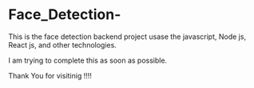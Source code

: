 # Face_Detection-

This is the face detection backend project usase the javascript, Node js, React js, and other technologies.

I am trying to complete this as soon as possible.

Thank You for visitinig !!!!

